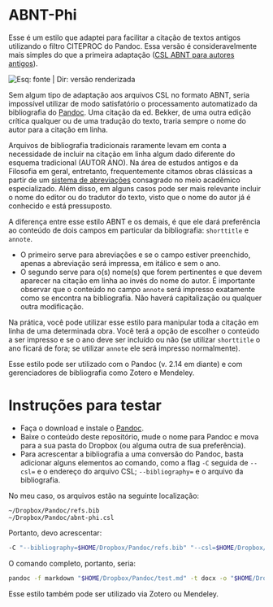 # ABNT-Phi

Esse é um estilo que adaptei para facilitar a citação de textos antigos utilizando o filtro CITEPROC do Pandoc. 
Essa versão é consideravelmente mais simples do que a primeira adaptação ([CSL ABNT para autores antigos](https://github.com/bcdavasconcelos/CSL-ABNT-para-Autores-Antigos)).  

![Esq: fonte | Dir: versão renderizada](./img/biblio.png)  

Sem algum tipo de adaptação aos arquivos CSL no formato ABNT, seria impossível utilizar de modo satisfatório o processamento automatizado da bibliografia do [Pandoc](https://pandoc.org/MANUAL.html#citation-rendering). Uma citação da ed. Bekker, de uma outra edição crítica qualquer ou de uma tradução do texto, traria sempre o nome do autor para a citação em linha.   

Arquivos de bibliografia tradicionais raramente levam em conta a necessidade de incluir na citação em linha algum dado diferente do esquema tradicional (AUTOR ANO). Na área de estudos antigos e da Filosofia em geral, entretanto, frequentemente citamos obras clássicas a partir de um [sistema de abreviações](http://dge.cchs.csic.es/lst/lst1.htm) consagrado no meio acadêmico especializado. Além disso, em alguns casos pode ser mais relevante incluir o nome do editor ou do tradutor do texto, visto que o nome do autor já é conhecido e está pressuposto.   

A diferença entre esse estilo ABNT e os demais, é que ele dará preferência ao conteúdo de dois campos em particular da bibliografia:  `shorttitle` e `annote`.  

- O primeiro serve para abreviações e se o campo estiver preenchido, apenas a abreviação será impressa, em itálico e sem o ano.  
- O segundo serve para o(s) nome(s) que forem pertinentes e que devem aparecer na citação em linha ao invés do nome do autor. É importante observar que o conteúdo no campo `annote` será impresso exatamente como se encontra na bibliografia. Não haverá capitalização ou qualquer outra modificação.  

Na prática, você pode utilizar esse estilo para manipular toda a citação em linha de uma determinada obra. Você terá a opção de escolher o conteúdo a ser impresso e se o ano deve ser incluído ou não (se utilizar `shorttitle` o ano ficará de fora; se utilizar `annote` ele será impresso normalmente).  

Esse estilo pode ser utilizado com o Pandoc (v. 2.14 em diante) e com gerenciadores de bibliografia como Zotero e Mendeley.  

# Instruções para testar

- Faça o download e instale o [Pandoc](https://pandoc.org/MANUAL.html).  
- Baixe o conteúdo deste repositório, mude o nome para Pandoc e mova para a sua pasta do Dropbox (ou alguma outra de sua preferência).  
- Para acrescentar a bibliografia a uma conversão do Pandoc, basta adicionar alguns elementos ao comando, como a flag `-C`  seguida de `--csl=` e o endereço do arquivo CSL; `--bibliography=` e o arquivo da bibliografia.  

No meu caso, os arquivos estão na seguinte localização:  

`~/Dropbox/Pandoc/refs.bib`  
 `~/Dropbox/Pandoc/abnt-phi.csl`  

Portanto, devo acrescentar:

```bash
-C "--bibliography=$HOME/Dropbox/Pandoc/refs.bib" "--csl=$HOME/Dropbox/Pandoc/abnt-phi.csl" 
```

O comando completo, portanto, seria:

```bash
pandoc -f markdown "$HOME/Dropbox/Pandoc/test.md" -t docx -o "$HOME/Dropbox/Pandoc/test.docx" -C "--csl=$HOME/Dropbox/Pandoc/abnt-phi.csl" "--bibliography=$HOME/Dropbox/Pandoc/refs.bib"
```

Esse estilo também pode ser utilizado via Zotero ou Mendeley.

